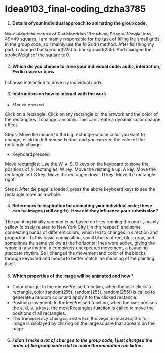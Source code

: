 # Idea9103_final-coding_dzha3785
1. #### Details of your individual approach to animating the group code.
We divided the picture of Piet Mondrian 'Broadway Boogie Woogie' into 49*49 squares. I am mainly responsible for the task of filling the small grids in the group code, so I mainly use the fillGrid() method. After finishing my part, I changed background(225) to background(255). And changed the strokeWeight of the square to 0.

2. #### Which did you choose to drive your individual code: audio, interaction, Perlin noise or time.
I choose interaction to drive my individual code.

3. #### Instructions on how to interact with the work 
- Mouse pressed

Click on a rectangle: Click on any rectangle on the artwork and the color of the rectangle will change randomly. This can create a dynamic color change effect.

Steps: Move the mouse to the big rectangle whose color you want to change, click the left mouse button, and you can see the color of the rectangle change.

- Keyboard pressed

Move rectangles: Use the W, A, S, D keys on the keyboard to move the positions of all rectangles.
W key: Move the rectangle up. 
A key: Move the rectangle left. 
S key: Move the rectangle down. 
D key: Move the rectangle right.

Steps: After the page is loaded, press the above keyboard keys to see the rectangle move as a whole.

4. #### References to inspiration for animating your individual code; these can be images (still or gifs). How did they influence your submission?
The painting initially seemed to be based on lines running through it, mainly yellow (closely related to New York City I in this respect) and some connecting bands of different colors, which led to changes in direction and proportion. To this basic composition, small blocks of red, blue, gray, and sometimes the same yellow as the horizontal lines were added, giving the whole a new rhythm, a completely unexpected movement, a bouncing staccato rhythm. So I changed the movement and color of the blocks through keyboard and mouse to better match the meaning of the painting itself.

5. #### Which properties of the image will be animated and how？
- Color change:  In the mousePressed function, when the user clicks a rectangle, color(random(255), random(255), random(255)) is called to generate a random color and apply it to the clicked rectangle. 
- Position movement:  In the keyPressed function, when the user presses the a, d, w, s keys, the moveRectangles function is called to move the positions of all rectangles.
- The transparency changes, and when the page is reloaded, the full image is displayed by clicking on the large square that appears on the page.

6. ##### I didn't make a lot of changes to the group code, I just changed the order of the group code a bit to make the animation run better.